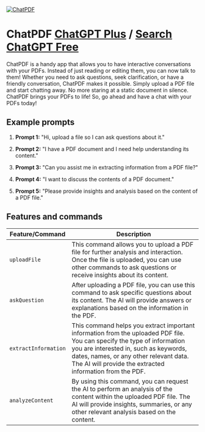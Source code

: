 
[![ChatPDF](https://files.oaiusercontent.com/file-hQiABPpMmt6MNq6f46KNKZ9X?se=2123-10-16T08%3A23%3A57Z&sp=r&sv=2021-08-06&sr=b&rscc=max-age%3D31536000%2C%20immutable&rscd=attachment%3B%20filename%3D0c562ed7-f216-44a8-adfa-03b17454eb3e.png&sig=XGdyfC0qKPH8O1SVi0mCr3JOHhl582/cAe8lDmN/RYw%3D)](https://chat.openai.com/g/g-olgOvEhZK-chatpdf)

# ChatPDF [ChatGPT Plus](https://chat.openai.com/g/g-olgOvEhZK-chatpdf) / [Search ChatGPT Free](https://gptcall.net/index.html#/?search=ChatPDF)

ChatPDF is a handy app that allows you to have interactive conversations with your PDFs. Instead of just reading or editing them, you can now talk to them! Whether you need to ask questions, seek clarification, or have a friendly conversation, ChatPDF makes it possible. Simply upload a PDF file and start chatting away. No more staring at a static document in silence. ChatPDF brings your PDFs to life! So, go ahead and have a chat with your PDFs today!

## Example prompts

1. **Prompt 1:** "Hi, upload a file so I can ask questions about it."

2. **Prompt 2:** "I have a PDF document and I need help understanding its content."

3. **Prompt 3:** "Can you assist me in extracting information from a PDF file?"

4. **Prompt 4:** "I want to discuss the contents of a PDF document."

5. **Prompt 5:** "Please provide insights and analysis based on the content of a PDF file."


## Features and commands

| Feature/Command | Description |
| --- | --- |
| `uploadFile` | This command allows you to upload a PDF file for further analysis and interaction. Once the file is uploaded, you can use other commands to ask questions or receive insights about its content. |
| `askQuestion` | After uploading a PDF file, you can use this command to ask specific questions about its content. The AI will provide answers or explanations based on the information in the PDF. |
| `extractInformation` | This command helps you extract important information from the uploaded PDF file. You can specify the type of information you are interested in, such as keywords, dates, names, or any other relevant data. The AI will provide the extracted information from the PDF. |
| `analyzeContent` | By using this command, you can request the AI to perform an analysis of the content within the uploaded PDF file. The AI will provide insights, summaries, or any other relevant analysis based on the content. |


